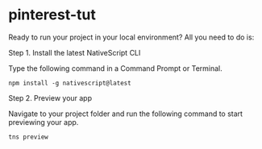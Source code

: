 # pinterest-tut

Ready to run your project in your local environment?
All you need to do is:

Step 1. Install the latest NativeScript CLI

Type the following command in a Command Prompt or Terminal.


```npm install -g nativescript@latest```

Step 2. Preview your app

Navigate to your project folder and run the following command to start previewing your app.


```tns preview```
